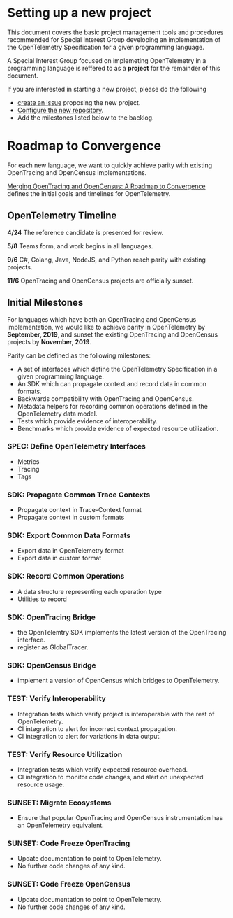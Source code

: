 # Setting up a new project
This document covers the basic project management tools and procedures recommended for Special Interest Group developing an implementation of the OpenTelemetry Specification for a given programming language.

A Special Interest Group focused on implemeting OpenTelemetry in a programming language is reffered to as a **project** for the remainder of this document.

If you are interested in starting a new project, please do the following
* [create an issue](github.com/open-telemetry/community/issues) proposing the new project.
* [Configure the new repository](docs/how-to-configure-new-repository.md).
* Add the milestones listed below to the backlog.


# Roadmap to Convergence
For each new language, we want to quickly achieve parity with existing OpenTracing and OpenCensus implementations.

[Merging OpenTracing and OpenCensus: A Roadmap to Convergence](https://medium.com/opentracing/a-roadmap-to-convergence-b074e5815289) defines the initial goals and timelines for OpenTelemetry.

## OpenTelemetry Timeline
**4/24** The reference candidate is presented for review.

**5/8** Teams form, and work begins in all languages.

**9/6** C#, Golang, Java, NodeJS, and Python reach parity with existing projects.

**11/6** OpenTracing and OpenCensus projects are officially sunset. 

## Initial Milestones
For languages which have both an OpenTracing and OpenCensus implementation, we would like to achieve parity in OpenTelemetry by **September, 2019**, and sunset the existing OpenTracing and OpenCensus projects by **November, 2019**.

Parity can be defined as the following milestones:
* A set of interfaces which define the OpenTelemetry Specification in a given programming language.
* An SDK which can propagate context and record data in common formats.
* Backwards compatibility with OpenTracing and OpenCensus.
* Metadata helpers for recording common operations defined in the OpenTelemetry data model.
* Tests which provide evidence of interoperability.
* Benchmarks which provide evidence of expected resource utilization.

### SPEC: Define OpenTelemetry Interfaces
* Metrics
* Tracing
* Tags

### SDK: Propagate Common Trace Contexts
* Propagate context in Trace-Context format
* Propagate context in custom formats

### SDK: Export Common Data Formats
* Export data in OpenTelemetry format
* Export data in custom format

### SDK: Record Common Operations
* A data structure representing each operation type
* Utilities to record 

### SDK: OpenTracing Bridge
* the OpenTelemtry SDK implements the latest version of the OpenTracing interface.
* register as GlobalTracer.

### SDK: OpenCensus Bridge
* implement a version of OpenCensus which bridges to OpenTelemetry.

### TEST: Verify Interoperability
* Integration tests which verify project is interoperable with the rest of OpenTelemetry.
* CI integration to alert for incorrect context propagation.
* CI integration to alert for variations in data output.

### TEST: Verify Resource Utilization
* Integration tests which verify expected resource overhead. 
* CI integration to monitor code changes, and alert on unexpected resource usage.

### SUNSET: Migrate Ecosystems
* Ensure that popular OpenTracing and OpenCensus instrumentation has an OpenTelemetry equivalent.

### SUNSET: Code Freeze OpenTracing
* Update documentation to point to OpenTelemetry.
* No further code changes of any kind.

### SUNSET: Code Freeze OpenCensus
* Update documentation to point to OpenTelemetry.
* No further code changes of any kind.
